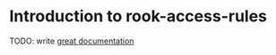 # Introduction to rook-access-rules

TODO: write [great documentation](http://jacobian.org/writing/what-to-write/)
